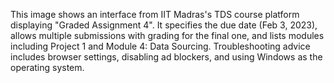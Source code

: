 This image shows an interface from IIT Madras's TDS course platform displaying "Graded Assignment 4". It specifies the due date (Feb 3, 2023), allows multiple submissions with grading for the final one, and lists modules including Project 1 and Module 4: Data Sourcing. Troubleshooting advice includes browser settings, disabling ad blockers, and using Windows as the operating system.